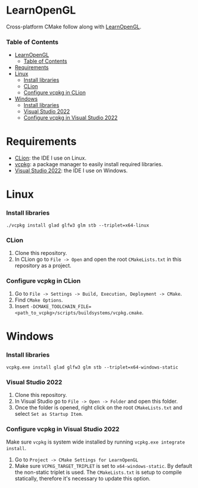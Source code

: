 # LearnOpenGL

Cross-platform CMake follow along with [LearnOpenGL](https://learnopengl.com/).

### Table of Contents

- [LearnOpenGL](#learnopengl)
    - [Table of Contents](#table-of-contents)
- [Requirements](#requirements)
- [Linux](#linux)
    - [Install libraries](#install-libraries)
    - [CLion](#clion)
    - [Configure vcpkg in CLion](#configure-vcpkg-in-clion)
- [Windows](#windows)
    - [Install libraries](#install-libraries-1)
    - [Visual Studio 2022](#visual-studio-2022)
    - [Configure vcpkg in Visual Studio 2022](#configure-vcpkg-in-visual-studio-2022)

# Requirements

* [CLion](https://www.jetbrains.com/clion/): the IDE I use on Linux.
* [vcpkg](https://github.com/microsoft/vcpkg): a package manager to easily
  install required libraries.
* [Visual Studio 2022](https://visualstudio.microsoft.com/vs/): the IDE I use 
  on Windows. 

# Linux

### Install libraries

```shell
./vcpkg install glad glfw3 glm stb --triplet=x64-linux
```

### CLion

1. Clone this repository.
2. In CLion go to `File -> Open` and open the root `CMakeLists.txt` in this
   repository as a project.

### Configure vcpkg in CLion

1. Go to `File -> Settings -> Build, Execution, Deployment -> CMake`.
2. Find `CMake Options`.
3. Insert `-DCMAKE_TOOLCHAIN_FILE=<path_to_vcpkg>/scripts/buildsystems/vcpkg.cmake`.

# Windows

### Install libraries

```shell
vcpkg.exe install glad glfw3 glm stb --triplet=x64-windows-static
```

### Visual Studio 2022

1. Clone this repository.
2. In Visual Studio go to `File -> Open -> Folder` and open this folder.
3. Once the folder is opened, right click on the root `CMakeLists.txt` and
   select `Set as Startup Item`.

### Configure vcpkg in Visual Studio 2022

Make sure `vcpkg` is system wide installed by running 
`vcpkg.exe integrate install`.

1. Go to `Project -> CMake Settings for LearnOpenGL`
2. Make sure `VCPKG_TARGET_TRIPLET` is set to `x64-windows-static`. By default
   the non-static triplet is used. The `CMakeLists.txt` is setup to compile
   statically, therefore it's necessary to update this option.

